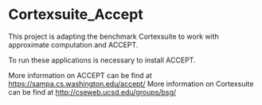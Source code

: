 # Cortexsuite_Accept
This project is adapting the benchmark Cortexsuite to work with approximate computation and ACCEPT.

To run these applications is necessary to install ACCEPT.

More information on ACCEPT can be find at https://sampa.cs.washington.edu/accept/
More information on Cortexsuite can be find at http://cseweb.ucsd.edu/groups/bsg/
